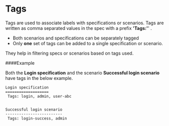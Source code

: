 # Tags

Tags are used to associate labels with specifications or scenarios. Tags are written as comma separated values in the spec with a prefix **'Tags:'**' .

* Both scenarios and specifications can be separately tagged
* Only **one** set of tags can be added to a single specification or scenario.

They help in filtering specs or scenarios based on tags used.

####Example

Both the **Login specification** and the scenario **Successful login scenario** have tags in the below example.
````
Login specification
===================
 Tags: login, admin, user-abc


Successful login scenario
-------------------------
 Tags: login-success, admin

````
